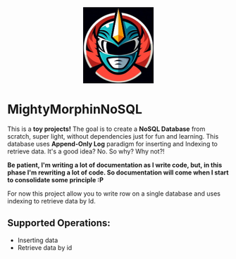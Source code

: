<div style="text-align: center;">
    <img src="logo.png" alt="Descrizione" width="160">
</div>

# MightyMorphinNoSQL
This is a **toy projects!** The goal is to create a **NoSQL Database** from scratch, super light, without dependencies just for fun and learning. This database uses **Append-Only Log** paradigm for inserting and Indexing to retrieve data. It's a good idea? No. So why? Why not?!

**Be patient, I'm writing a lot of documentation as I write code, but, in this phase I'm rewriting a lot of code. So documentation will come when I start to consolidate some principle :P**

For now this project allow you to write row on a single database and uses indexing to retrieve data by Id. 

## Supported Operations:
- Inserting data 
- Retrieve data by id

